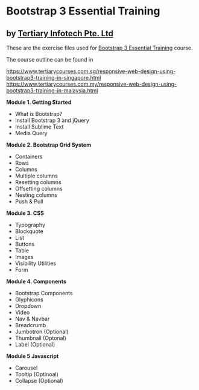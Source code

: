 # Bootstrap 3 Essential Training
## by [Tertiary Infotech Pte. Ltd](https://www.tertiarycourses.com.sg/)

These are the exercise files used for [Bootstrap 3 Essential Training](https://www.tertiarycourses.com.sg/responsive-web-design-using-bootstrap3-training-in-singapore.html) course. 

The course outline can be found in 

https://www.tertiarycourses.com.sg/responsive-web-design-using-bootstrap3-training-in-singapore.html
https://www.tertiarycourses.com.my/responsive-web-design-using-bootstrap3-training-in-malaysia.html

<p><strong>Module 1. Getting Started</strong></p>
<ul>
<li>What is Bootstrap?</li>
<li>Install Bootstrap 3 and jQuery</li>
<li>Install Sublime Text</li>
<li>Media Query</li>
</ul>
<p><strong>Module 2. Bootstrap Grid System</strong></p>
<ul>
<li>Containers</li>
<li>Rows</li>
<li>Columns</li>
<li>Multiple columns</li>
<li>Resetting columns&nbsp;</li>
<li>Offsetting columns&nbsp;</li>
<li>Nesting columns&nbsp;</li>
<li>Push &amp; Pull</li>
</ul>
<p><strong>Module 3. CSS</strong></p>
<ul>
<li>Typography</li>
<li>Blockquote</li>
<li>List</li>
<li>Buttons</li>
<li>Table</li>
<li>Images&nbsp;</li>
<li>Visibility Utilities</li>
<li>Form</li>
</ul>
<p><strong>Module 4. Components</strong></p>
<ul>
<li>Bootstrap Components</li>
<li>Glyphicons</li>
<li>Dropdown</li>
<li>Video</li>
<li>Nav &amp; Navbar</li>
<li>Breadcrumb</li>
<li>Jumbotron (Optional)</li>
<li>Thumbnail (Optonal)</li>
<li>Label (Optional)</li>
</ul>
<p><strong>Module 5 Javascript</strong></p>
<ul>
<li>Carousel</li>
<li>Tooltip (Optinoal)</li>
<li>Collapse (Optional)</li>
</ul>

